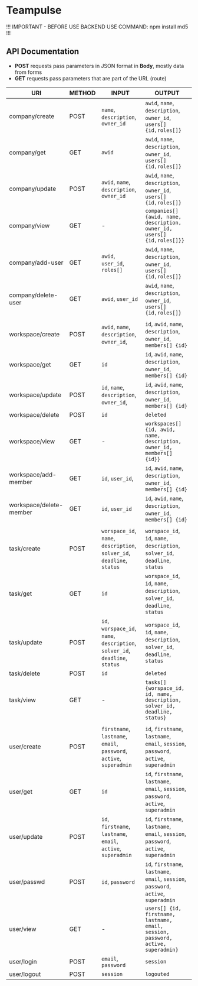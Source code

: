 # Teampulse

!!! IMPORTANT - BEFORE USE BACKEND USE COMMAND: npm install md5 !!!


## API Documentation

- **POST** requests pass parameters in JSON format in **Body**, mostly data from forms
- **GET** requests pass parameters that are part of the URL (route)

| URI                     | METHOD | INPUT                                                                         | OUTPUT                                                                                |
| ----------------------- | ------ | ----------------------------------------------------------------------------- | ------------------------------------------------------------------------------------- |
| company/create          | POST   | `name`, `description`, `owner_id`                                             | `awid`, `name`, `description`, `owner_id`, `users[] {id,roles[]}`                     |
| company/get             | GET    | `awid`                                                                        | `awid`, `name`, `description`, `owner_id`, `users[] {id,roles[]}`                     |
| company/update          | POST   | `awid`, `name`, `description`, `owner_id`                                     | `awid`, `name`, `description`, `owner_id`, `users[] {id,roles[]}`                     |
| company/view            | GET    | -                                                                             | `companies[] {awid, name, description, owner_id, users[] {id,roles[]}}`               |
| company/add-user        | GET    | `awid`, `user_id`, `roles[]`                                                  | `awid`, `name`, `description`, `owner_id`, `users[] {id,roles[]}`                     |
| company/delete-user     | GET    | `awid`, `user_id`                                                             | `awid`, `name`, `description`, `owner_id`, `users[] {id,roles[]}`                     |
|                         |        |                                                                               |                                                                                       |
| workspace/create        | POST   | `awid`, `name`, `description`, `owner_id`,                                    | `id`, `awid`, `name`, `description`, `owner_id`, `members[] {id}`                     |
| workspace/get           | GET    | `id`                                                                          | `id`, `awid`, `name`, `description`, `owner_id`, `members[] {id}`                     |
| workspace/update        | POST   | `id`, `name`, `description`, `owner_id`,                                      | `id`, `awid`, `name`, `description`, `owner_id`, `members[] {id}`                     |
| workspace/delete        | POST   | `id`                                                                          | `deleted`                                                                             |
| workspace/view          | GET    | -                                                                             | `workspaces[] {id, awid, name, description, owner_id, members[] {id}}`                |
| workspace/add-member    | GET    | `id`, `user_id`,                                                              | `id`, `awid`, `name`, `description`, `owner_id`, `members[] {id}`                     |
| workspace/delete-member | GET    | `id`, `user_id`                                                               | `id`, `awid`, `name`, `description`, `owner_id`, `members[] {id}`                     |
|                         |        |                                                                               |                                                                                       |
| task/create             | POST   | `worspace_id`, `name`, `description`, `solver_id`, `deadline`, `status`       | `worspace_id`, `id`, `name`, `description`, `solver_id`, `deadline`, `status`         |
| task/get                | GET    | `id`                                                                          | `worspace_id`, `id`, `name`, `description`, `solver_id`, `deadline`, `status`         |
| task/update             | POST   | `id`, `worspace_id`, `name`, `description`, `solver_id`, `deadline`, `status` | `worspace_id`, `id`, `name`, `description`, `solver_id`, `deadline`, `status`         |
| task/delete             | POST   | `id`                                                                          | `deleted`                                                                             |
| task/view               | GET    | -                                                                             | `tasks[] {worspace_id, id, name, description, solver_id, deadline, status}`           |
|                         |        |                                                                               |                                                                                       |
| user/create             | POST   | `firstname`, `lastname`, `email`, `password`, `active`, `superadmin`          | `id`, `firstname`, `lastname`, `email`, `session`, `password`, `active`, `superadmin` |
| user/get                | GET    | `id`                                                                          | `id`, `firstname`, `lastname`, `email`, `session`, `password`, `active`, `superadmin` |
| user/update             | POST   | `id`, `firstname`, `lastname`, `email`, `active`, `superadmin`                | `id`, `firstname`, `lastname`, `email`, `session`, `password`, `active`, `superadmin` |
| user/passwd             | POST   | `id`, `password`                                                              | `id`, `firstname`, `lastname`, `email`, `session`, `password`, `active`, `superadmin` |
| user/view               | GET    | -                                                                             | `users[] {id, firstname, lastname, email, session, password, active, superadmin}`     |
| user/login              | POST   | `email`, `password`                                                           | `session`                                                                             |
| user/logout             | POST   | `session`                                                                     | `logouted`                                                                            |
